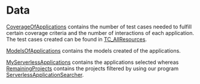 # Data

[CoverageOfApplications](CoverageOfApplications.xlsx) contains the number of
test cases needed to fulfill certain coverage criteria and the number of interactions of each application. The test cases created can be found in [TC_AllResources](TC-AllResources.txt).

[ModelsOfApplications](ModelsOfApplications.pptx) contains the models created of the applications.

[MyServerlessApplications](MyServerlessApplications.xlsx) contains the applications selected whereas [RemainingProjects](RemainingProjects.txt) contains the projects filtered by using our program [ServerlessApplicationSearcher](../ServerlessApplicationSearcher).
